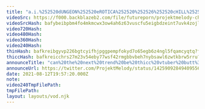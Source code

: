```yaml
---
title: "a.i.%252520dUNGEON%252520eROTICA%252520%252526%252520cHILL%25253F"
videoSrc: https://f000.backblazeb2.com/file/futureporn/projektmelody-chaturbate-2021-08-12.mp4
videoSrcHash: bafybeibpbm4fo4mkmcwx3ow4ah6z63vuscfu5eigbdzeint7uvk4zojlpm?filename=projektmelody%25202021-08-12%252020_37-projektmelody.mp4
video720Hash: 
video480Hash: 
video360Hash: 
video240Hash: 
thinHash: bafkreibgyvp226bgtcyifhjpggpempfokyd7o65egb6z4ngl5fqamcyqtq?filename=20210812T195720Z_thin.jpg
thiccHash: bafkreicchrs27m23v54eby77wsf42rmgbbvbeh7nybsawl6zwtkbrw5rru?filename=20210812T195720Z_thicc.jpg
announceTitle: "can%20the%20next%20trend%20be%20thicc%20vtuber%20butt%3F"
announceUrl: https://twitter.com/ProjektMelody/status/1425909284940955648
date: 2021-08-12T19:57:20.000Z
note: 
video240TmpFilePath: 
tmpFilePath: 
layout: layouts/vod.njk
---
```

